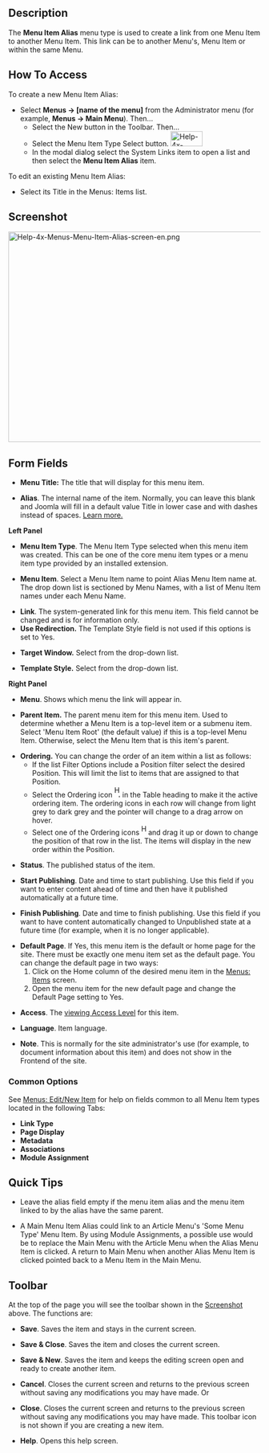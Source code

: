 <!-- Filename: Help4.x:Menu_Item:_Alias / Display title: Menu Item: Alias -->

## Description

The **Menu Item Alias** menu type is used to create a link from one Menu
Item to another Menu Item. This link can be to another Menu's, Menu Item
or within the same Menu.

## How To Access

To create a new Menu Item Alias:

- Select **Menus **→** \[name of the menu\]** from the Administrator
  menu (for example, **Menus **→** Main Menu**). Then...
  - Select the New button in the Toolbar. Then...
  - Select the Menu Item Type Select button. <img
    src="https://docs.joomla.org/images/thumb/0/0a/Help-4x-Menu-Item-Type-Select-Button-en.png/64px-Help-4x-Menu-Item-Type-Select-Button-en.png"
    decoding="async"
    srcset="https://docs.joomla.org/images/0/0a/Help-4x-Menu-Item-Type-Select-Button-en.png 1.5x"
    data-file-width="96" data-file-height="45" width="64" height="30"
    alt="Help-4x-Menu-Item-Type-Select-Button-en.png" />
  - In the modal dialog select the System Links item to open a list and
    then select the **Menu Item Alias** item.

To edit an existing Menu Item Alias:

- Select its Title in the Menus: Items list.

## Screenshot

<img
src="https://docs.joomla.org/images/a/a7/Help-4x-Menus-Menu-Item-Alias-screen-en.png"
decoding="async" data-file-width="800" data-file-height="419"
width="800" height="419"
alt="Help-4x-Menus-Menu-Item-Alias-screen-en.png" />

## Form Fields

- **Menu Title:** The title that will display for this menu item.

<!-- -->

- **Alias**. The internal name of the item. Normally, you can leave this
  blank and Joomla will fill in a default value Title in lower case and
  with dashes instead of spaces. [Learn
  more.](https://docs.joomla.org/Alias/en "Special:MyLanguage/Alias/en")

**Left Panel**

- **Menu Item Type**. The Menu Item Type selected when this menu item
  was created. This can be one of the core menu item types or a menu
  item type provided by an installed extension.

<!-- -->

- **Menu Item**. Select a Menu Item name to point Alias Menu Item name
  at. The drop down list is sectioned by Menu Names, with a list of Menu
  Item names under each Menu Name.

<!-- -->

- **Link**. The system-generated link for this menu item. This field
  cannot be changed and is for information only.
- **Use Redirection.** The Template Style field is not used if this
  options is set to Yes.

<!-- -->

- **Target Window.** Select from the drop-down list.

<!-- -->

- **Template Style.** Select from the drop-down list.

**Right Panel**

- **Menu**. Shows which menu the link will appear in.

<!-- -->

- **Parent Item.** The parent menu item for this menu item. Used to
  determine whether a Menu Item is a top-level item or a submenu item.
  Select 'Menu Item Root' (the default value) if this is a top-level
  Menu Item. Otherwise, select the Menu Item that is this item's parent.

<!-- -->

- **Ordering.** You can change the order of an item within a list as
  follows:
  - If the list Filter Options include a Position filter select the
    desired Position. This will limit the list to items that are
    assigned to that Position.
  - Select the Ordering icon <img
    src="https://docs.joomla.org/images/e/ee/Help30-Ordering-colheader-icon.png"
    decoding="async" data-file-width="12" data-file-height="23" width="12"
    height="23" alt="Help30-Ordering-colheader-icon.png" /> in the Table
    heading to make it the active ordering item. The ordering icons in
    each row will change from light grey to dark grey and the pointer
    will change to a drag arrow on hover.
  - Select one of the Ordering icons <img
    src="https://docs.joomla.org/images/8/87/Help30-Ordering-colheader-grab-bar-icon.png"
    decoding="async" data-file-width="10" data-file-height="21" width="10"
    height="21" alt="Help30-Ordering-colheader-grab-bar-icon.png" /> and
    drag it up or down to change the position of that row in the list.
    The items will display in the new order within the Position.

<!-- -->

- **Status**. The published status of the item.

<!-- -->

- **Start Publishing**. Date and time to start publishing. Use this
  field if you want to enter content ahead of time and then have it
  published automatically at a future time.

<!-- -->

- **Finish Publishing**. Date and time to finish publishing. Use this
  field if you want to have content automatically changed to Unpublished
  state at a future time (for example, when it is no longer applicable).

<!-- -->

- **Default Page**. If Yes, this menu item is the default or home page
  for the site. There must be exactly one menu item set as the default
  page. You can change the default page in two ways:
  1.  Click on the Home column of the desired menu item in the [Menus:
      Items](https://docs.joomla.org/Help4.x:Menus:_Items/en "Special:MyLanguage/Help4.x:Menus: Items/en")
      screen.
  2.  Open the menu item for the new default page and change the Default
      Page setting to Yes.

<!-- -->

- **Access**. The [viewing Access
  Level](https://docs.joomla.org/Help4.x:Users:_Viewing_Access_Levels/en "Special:MyLanguage/Help4.x:Users: Viewing Access Levels/en")
  for this item.

<!-- -->

- **Language**. Item language.

<!-- -->

- **Note**. This is normally for the site administrator's use (for
  example, to document information about this item) and does not show in
  the Frontend of the site.

### Common Options

See [Menus: Edit/New
Item](https://docs.joomla.org/Help4.x:Menu_Item:_New_Item/en "Help4.x:Menu Item: New Item/en")
for help on fields common to all Menu Item types located in the
following Tabs:

- **Link Type**
- **Page Display**
- **Metadata**
- **Associations**
- **Module Assignment**

## Quick Tips

- Leave the alias field empty if the menu item alias and the menu item
  linked to by the alias have the same parent.

<!-- -->

- A Main Menu Item Alias could link to an Article Menu's 'Some Menu
  Type' Menu Item. By using Module Assignments, a possible use would be
  to replace the Main Menu with the Article Menu when the Alias Menu
  Item is clicked. A return to Main Menu when another Alias Menu Item is
  clicked pointed back to a Menu Item in the Main Menu.

## Toolbar

At the top of the page you will see the toolbar shown in the
[Screenshot](#Screenshot) above. The functions are:

- **Save**. Saves the item and stays in the current screen.

<!-- -->

- **Save & Close**. Saves the item and closes the current screen.

<!-- -->

- **Save & New**. Saves the item and keeps the editing screen open and
  ready to create another item.

<!-- -->

- **Cancel**. Closes the current screen and returns to the previous
  screen without saving any modifications you may have made. Or

<!-- -->

- **Close**. Closes the current screen and returns to the previous
  screen without saving any modifications you may have made. This
  toolbar icon is not shown if you are creating a new item.

<!-- -->

- **Help**. Opens this help screen.
